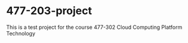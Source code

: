# 477-203-project
This is a test project for the course 477-302 Cloud Computing Platform Technology 
